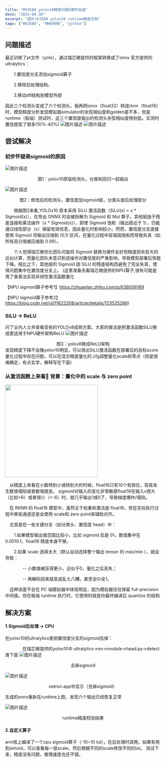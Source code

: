 ```yaml
---
title: "RK3588 yolov10精度问题&硬件加速"
date: "2025-04-30"
excerpt: "提升rk3588 yolov10 runtime精度文档"
tags: ["RK3588", "神经网络", "python"]
---
```


## 问题描述
最近训练了pt文件（yolo），通过瑞芯微提供的框架转换成了onnx
官方提供的ultralytics：

&emsp;&emsp;1.置信度分支添加sigmoid算子

&emsp;&emsp;2.移除后处理结构，

&emsp;&emsp;3.移动dfl结构到模型外部

因此三个检测头变成了六个检测头，我再把onnx（float32）转成rknn（float16）时，模型精度分析发现模拟器simulator的余弦相似度和golden差不多，但是runtime（板端）测试时，这三个置信度输出的检测头余弦相似度特别低。实测时置信度低了很多(10%-40%)
![图片描述](/images/blog/rknn_yolov10_precision/precise.png)
![图片描述](/images/blog/rknn_yolov10_precision/precise2.png)

## 尝试解决
### 初步怀疑是sigmoid的原因
![图片描述](/images/blog/rknn_yolov10_precision/yolov10_offcial.png)
<center>图1：yolov10原版检测头，分类和回归一起输出</center>

![图片描述](/images/blog/rknn_yolov10_precision/yolov10_onnx1.png)
<center>图2：修改后的检测头，置信度加sigmoid层，分类头放后处理部分</center>

&emsp;&emsp;根据图2来看,YOLOv10 原本采用 SiLU 激活函数（SiLU(x) = x * Sigmoid(x)），在导出 ONNX 时会被拆解为 Sigmoid 和 Mul 算子。其他层由于残差连接和乘法操作（x * Sigmoid(x)），即使 Sigmoid 饱和（输出趋近于 1），仍能通过线性部分（x）保留有效信息，因此量化时影响较小。然而，置信度分支直接使用 Sigmoid 将输出压缩到 (0,1) 区间，在量化过程中容易因饱和而导致失真（如所有高分值被压缩到 0.99）。

&emsp;&emsp;个人觉得瑞芯微优化团队可能将 Sigmoid 替换为硬件友好但精度损失较大的近似计算，而量化团队未意识到该操作对置信度的严重影响，导致模型部署后性能下降。相比之下，其他层的 Sigmoid 因 SiLU 的残差结构而避免了完全失真，使得问题集中在置信度分支上。
(这里准备去看瑞芯微提供的NPU算子,很有可能是用了查表法实现非线性激活函数量化

【NPU sigmoid算子参考1】https://zhuanlan.zhihu.com/p/638006169

【NPU sigmoid算子参考2】https://blog.csdn.net/u011622208/article/details/123525286)

### SiLU -> ReLU
问了业内人士并查看现有的YOLOv8成熟方案，大家的做法是把激活函数SiLU换成更适用于NPU硬件架构ReLU
![图片描述](/images/blog/rknn_yolov10_precision/v8.png)
<center>图3：yolov8换成ReLU架构</center>
发现精度下降不会像yolov10明显，可以得出SiLU激活函数在部署后的目标score量化过程中存在问题，可以在混合精度量化的.cfg调整量化scale和零点（但是很难确定，有点玄学，解释写在下面）

### 从激活函数上来看🎯 背景：量化中的 scale 与 zero point
<img src="/images/blog/rknn_yolov10_precision/stimulate_function.png" width="300" />

&emsp;从精度上来看在小数特别小或特别大的时候，float16只有10个有效位，容易发生数值塌陷或者数值跳变。
sigmoid对输入的变化非常敏感float16在输入x很大（比如>6）或者很小（<-6）时，就几乎输出1或0了，导致梯度爆炸/塌陷。

&emsp;在 RKNN 的 float16 模型中，虽然主干权重和激活是 float16，但在实际执行过程中某些通道还是会使用 scale和 zero point来辅助对齐。

&emsp;尤其是在一些关键分支（如分类头、置信度 head）中：

&emsp;&emsp;1.如果模型输出值范围比较小，比如 sigmoid 后是 01，数值集中在 0.0010.1，float16 精度本身不够。

&emsp;&emsp;2.如果 scale 选得太大（默认自动选择整个输出 tensor 的 max/min ），就会导致：

&emsp;&emsp;&emsp;&emsp;-- 小数值被压得更小，近似于0，量化之后丢失；

&emsp;&emsp;&emsp;&emsp;-- 再解码回来就变成乱七八糟，甚至全0/全1。

&emsp;这种误差不会在 PC 端模拟器中体现明显，因为模拟器往往保留 full-precision 中间值。但在板端 runtime 执行时，它使用的就是你最终编译后 quantize 的结构

## 解决方案 

#### 1.Sigmoid后处理 -> CPU
在yolov10的ultralytics里把置信度分支的sigmoid去掉：

&emsp;&emsp;&emsp;&emsp;在瑞芯微提供的yolov10中 ultralytics->nn->module->head.py->detect类下面
![图片描述](/images/blog/rknn_yolov10_precision/yolov10_detect.png)
<center>去掉sigmoid</center>

![图片描述](/images/blog/rknn_yolov10_precision/nosigmoid.png)
<center>netron.app中显示（去掉sigmoid）</center>

生成的onnx重新在runtime上跑，发现六个输出已经恢复正常

![图片描述](/images/blog/rknn_yolov10_precision/nosigmoid_show.png)
<center>runtime精度校验结果</center>

#### 2.自定义算子
arm核上编译了一个cpu sigmoid算子（-10~10 lut），在后处理时调用，如果有用到simoid，可以查看每一层scale，然后根据不同的scale修改不同的lut。
测试下来，精度没有问题，推理速度也还不错。